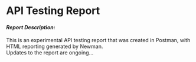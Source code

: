# API Testing Report

#### ***Report Description:***

This is an experimental API testing report that was created in Postman, with HTML reporting generated by Newman.<br>
Updates to the report are ongoing...
